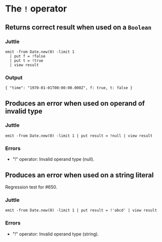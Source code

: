 # The `!` operator

## Returns correct result when used on a `Boolean`

### Juttle

    emit -from Date.new(0) -limit 1
      | put f = !false
      | put t = !true
      | view result

### Output

    { "time": "1970-01-01T00:00:00.000Z", f: true, t: false }

## Produces an error when used on operand of invalid type

### Juttle

    emit -from Date.new(0) -limit 1 | put result = !null | view result

### Errors

  * "!" operator: Invalid operand type (null).

## Produces an error when used on a string literal

Regression test for #650.

### Juttle

    emit -from Date.new(0) -limit 1 | put result = !'abcd' | view result

### Errors

  * "!" operator: Invalid operand type (string).
